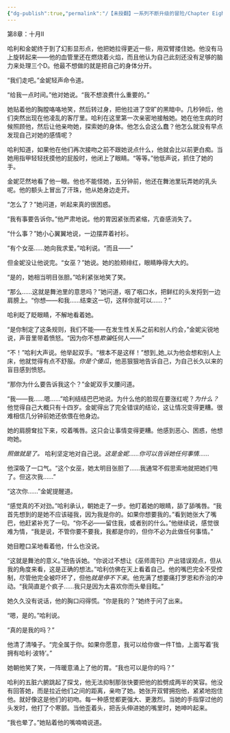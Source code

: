 ```yaml
---
{"dg-publish":true,"permalink":"/【未授翻】一系列不断升级的冒险/Chapter Eight/","created":"2024-11-18T18:15:17.579+08:00","updated":"2024-11-18T18:18:52.419+08:00"}
---
```


第8章：十月Ⅱ

哈利和金妮终于到了幻影显形点，他把她拉得更近一些，用双臂搂住她。他没有马上旋转起来——他的血管里还在燃烧着火焰，而且他认为自己此刻还没有足够的脑力来处理三个D。他最不想做的就是把自己的身体分开。

“我们走吧。”金妮轻声命令道。

“给我一点时间。”他对她说。“我不想浪费什么重要的。”

她贴着他的胸膛咯咯地笑，然后转过身，把他拉进了空旷的黑暗中。几秒钟后，他们突然出现在他凌乱的客厅里。哈利在这里第一次亲密地接触她。她在他生病的时候照顾他，然后让他亲吻她，探索她的身体。他怎么会这么蠢？他怎么就没有早点发现自己对她的感情呢？

哈利知道，如果他在他们再次接吻之前不跟她说点什么，他就会比以前更白痴。当她用指甲轻轻抚摸他的屁股时，他闭上了眼睛。“等等。”他低声说，抓住了她的手。

金妮茫然地看了他一眼。他也不能怪她，五分钟前，他还在舞池里玩弄她的乳头呢。他的额头上冒出了汗珠，他从她身边走开。

“怎么了？”她问道，听起来真的很困惑。

“我有事要告诉你。”他严肃地说。他的胃因紧张而紧缩，亢奋感消失了。

“什么事？”她小心翼翼地说，一边摆弄着衬衫。

“有个女巫……她向我求爱。”哈利说。“而且——”

但金妮没让他说完。“女巫？”她说。她的脸颊绯红，眼睛睁得大大的。

“是的，她相当明目张胆。”哈利紧张地笑了笑。

“那么……这就是舞池里的意思吗？”她问道，咽了咽口水，把鲜红的头发捋到一边肩膀上。“你想——和我……结束这一切，这样你就可以……？”

哈利眨了眨眼睛，不解地看着她。

“是你制定了这条规则，我们不能——在发生性关系之前和别人约会，”金妮尖锐地说，声音里带着愤怒。“因为你不想*欺骗*任何人——”

“不！”哈利大声说。他举起双手。“根本不是这样！”想到_她_以为他会想和别人上床，他就觉得有点不舒服。*你是个傻瓜*，他恶狠狠地告诉自己，为自己长久以来的盲目感到愤怒。

“那你为什么要告诉我这个？”金妮双手叉腰问道。

“我——我……嗯……”哈利结结巴巴地说。为什么他的脸现在要涨红呢？*为什么？* 他觉得自己大概只有十四岁。金妮得出了完全错误的结论，这让情况变得更糟。很难相信几分钟前她还依偎在他身边。

她的肩膀耷拉下来，咬着嘴唇。这只会让事情变得更糟。他感到恶心、困惑，他想吻她。

*照做就是了。* 哈利坚定地对自己说。*这是金妮……你可以告诉她任何事情……*

他深吸了一口气。“这个女巫，她太明目张胆了……我通常不假思索地就把她们甩了。但这次我……”

“这次你……”金妮提醒道。

“感觉真的不对劲。”哈利承认，朝她走了一步。他盯着她的眼睛，舔了舔嘴唇。“我首先想到的是她不应该碰我，因为我是你的。如果你想要我的。”看到她张大了嘴巴，他赶紧补充了一句。“你不必——留住我，或者别的什么。”他继续说，感觉很难为情，“我是说，不管你要不要我，我都是你的，但你不必为此做任何事情。”

她目瞪口呆地看着他，什么也没说。

“这就是舞池的意义。”他告诉她。“你说过不想让《巫师周刊》产出错误观点，但从我的角度来看，这是正确的想法。”哈利仿佛在天上看着自己。他的嘴巴完全不受控制，尽管他完全被吓坏了，但他*就是停不下来*。他充满了想要痛打罗恩和乔治的冲动。“我简直是个疯子……我只是因为太喜欢你而头晕目眩。”

她久久没有说话，他的胸口闷得慌。“你是我的？”她终于问了出来。

“嗯，是的。”哈利说。

“真的是我的吗？”

他清了清嗓子。“完全属于你。如果你愿意，我可以给你做一件T恤，上面写着‘我拥有哈利·波特’。”

她朝他笑了笑，一阵暖意涌上了他的胃。“我也可以是你的吗？”

哈利的五脏六腑跳起了探戈，他无法抑制那张快要把他的脸劈成两半的笑容。他没有回答她，而是拉近他们之间的距离，亲吻了她。她张开双臂拥抱他，紧紧地抱住他。就好像这是他们的初吻。每一种感觉都更强大、更激烈。当她的手指穿过他的头发时，他打了个寒颤。当他歪着头，把舌头伸进她的嘴里时，她呻吟起来。

“我也晕了。”她贴着他的嘴喃喃说道。